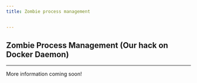 ```yaml
---
title: Zombie process management


---
```


## Zombie Process Management (Our hack on Docker Daemon)
---

More information coming soon!